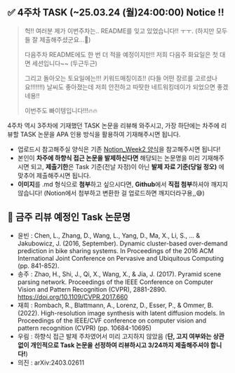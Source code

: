## ✅ 4주차 TASK (~25.03.24 (월)24:00:00) Notice !!

> 헉!! 여러분 제가 이번주차는.. README를 잊고 있었습니다!! ㅜㅜ. (하지만 모두들 잘 제출해주셨군요...💚)
>
> 다음주차 README에도 한 번 더 적을 예정이지만!! 저희 다음주 화요일은 첫 대면 세션입니다~~ (두근두근)
>
> 그리고 돌아오는 토요일에는!!! 키워드매칭이죠!! (다들 어떤 장르를 고르셨나요!!!!!!!) 날씨도 좋아졌는데 저희 안전하고 따땃한 네트워킹데이가 되었으면 좋겠네용!!
>
> 이번주도 빠이텡입니다!!!🔥🔥

4주차 역시 3주차에 기재했던 TASK 논문을 리뷰해 와주시고, 가장 하단에는 차주에 리뷰할 TASK 논문을 APA 인용 방식을 활용하여 기재해주시면 됩니다.

- 업로드시 참고해주실 양식은 기존 [Notion_Week2 양식](https://www.notion.so/Build-Up-1st-R-team-82311246b0d846f388014482ec481784?pvs=4#1ac0de90854f807a9713fc89ca8ecc44)을 참고해주시면 됩니다!
- 본인이 **차주에 하향식 접근 논문을 발제하신다면** 해당되는 논문명을 미리 기재해주시면 되고, **제출기한**은 Task 기준(전날 자정)이 아닌 **발제 자료 기준(당일 정오)** 에 맞추어 제출해주시면 됩니다.
- **이미지**를 .md 형식으로 **첨부**하고 싶으시다면, **Github**에서 **직접 첨부**하셔야 깨지지 않습니다!
(Notion에서 첨부하고 변환한 걸 업로드하면 깨지더라구용,,😅)


## 🤔 금주 리뷰 예정인 Task 논문명

- 윤빈 : Chen, L., Zhang, D., Wang, L., Yang, D., Ma, X., Li, S., ... & Jakubowicz, J. (2016, September). Dynamic cluster-based over-demand prediction in bike sharing systems. In Proceedings of the 2016 ACM International Joint Conference on Pervasive and Ubiquitous Computing (pp. 841-852).
- 송주 : Zhao, H., Shi, J., Qi, X., Wang, X., & Jia, J. (2017). Pyramid scene parsing network. Proceedings of the IEEE Conference on Computer Vision and Pattern Recognition (CVPR), 2881-2890. https://doi.org/10.1109/CVPR.2017.660
- 재희 : Rombach, R., Blattmann, A., Lorenz, D., Esser, P., & Ommer, B. (2022). High-resolution image synthesis with latent diffusion models. In Proceedings of the IEEE/CVF conference on computer vision and pattern recognition (CVPR) (pp. 10684-10695)
- 우림 : 하향식 접근 발제 주차였어서 미리 고지하지 않았음 (**단, 고지 여부와는 상관 없이 개인적으로 Task 논문을 선정하여 리뷰하시고 3/24까지 제출해주셔야 합니다!**)
- 의진 : arXiv:2403.02611


